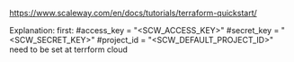 https://www.scaleway.com/en/docs/tutorials/terraform-quickstart/


Explanation:
first:
  #access_key      = "<SCW_ACCESS_KEY>"
  #secret_key      = "<SCW_SECRET_KEY>"
  #project_id      = "<SCW_DEFAULT_PROJECT_ID>"
need to be set at terrform cloud